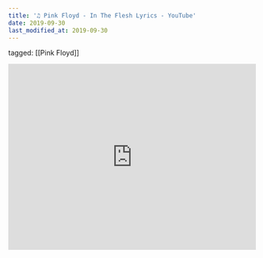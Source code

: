 ```yaml
---
title: '♫ Pink Floyd - In The Flesh Lyrics - YouTube'
date: 2019-09-30
last_modified_at: 2019-09-30
---
```

tagged: [[Pink Floyd]]
<iframe allow="accelerometer; autoplay; clipboard-write; encrypted-media; gyroscope; picture-in-picture" allowfullscreen="" frameborder="0" height="375" id="youtube_iframe" src="https://www.youtube.com/embed/j7VBbWuC_zM?feature=oembed&amp;enablejsapi=1&amp;origin=https://safe.txmblr.com&amp;wmode=opaque" width="500"></iframe>